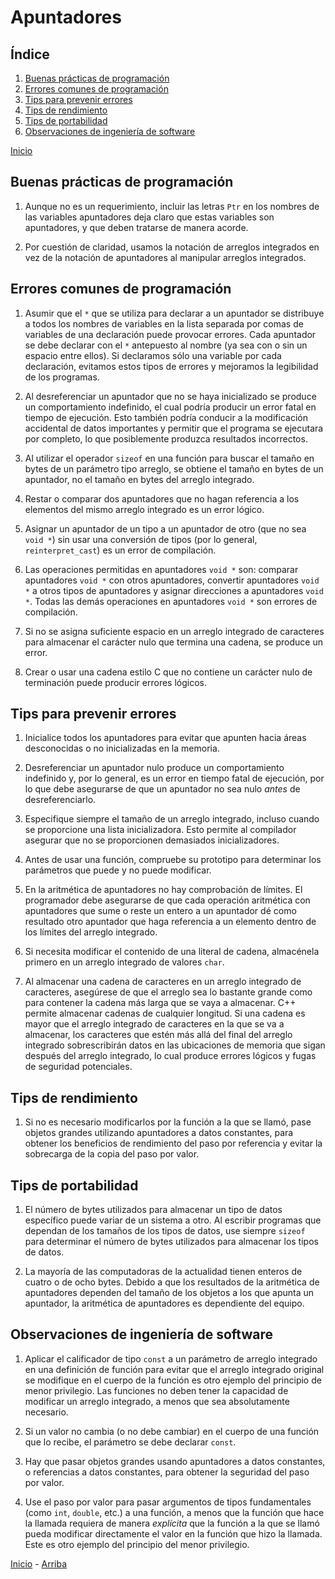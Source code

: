 # Apuntadores

<a id="index"></a>

## Índice

1. [Buenas prácticas de programación](#section-1)
1. [Errores comunes de programación](#section-2)
1. [Tips para prevenir errores](#section-3)
1. [Tips de rendimiento](#section-4)
1. [Tips de portabilidad](#section-5)
1. [Observaciones de ingeniería de software](#section-6)

[Inicio][Home]

<a id="section-1"></a>

## Buenas prácticas de programación

1. Aunque no es un requerimiento, incluir las letras `Ptr` en los nombres de las variables apuntadores deja claro que estas variables son apuntadores, y que deben tratarse de manera acorde.

1. Por cuestión de claridad, usamos la notación de arreglos integrados en vez de la notación de apuntadores al manipular arreglos integrados.

<a id="section-2"></a>

## Errores comunes de programación

1. Asumir que el `*` que se utiliza para declarar a un apuntador se distribuye a todos los nombres de variables en la lista separada por comas de variables de una declaración puede provocar errores. Cada apuntador se debe declarar con el `*` antepuesto al nombre (ya sea con o sin un espacio entre ellos). Si declaramos sólo una variable por cada declaración, evitamos estos tipos de errores y mejoramos la legibilidad de los programas.

1. Al desreferenciar un apuntador que no se haya inicializado se produce un comportamiento indefinido, el cual podría producir un error fatal en tiempo de ejecución. Esto también podría conducir a la modificación accidental de datos importantes y permitir que el programa se ejecutara por completo, lo que posiblemente produzca resultados incorrectos.

1. Al utilizar el operador `sizeof` en una función para buscar el tamaño en bytes de un parámetro tipo arreglo, se obtiene el tamaño en bytes de un apuntador, no el tamaño en bytes del arreglo integrado.

1. Restar o comparar dos apuntadores que no hagan referencia a los elementos del mismo arreglo integrado es un error lógico.

1. Asignar un apuntador de un tipo a un apuntador de otro (que no sea `void *`) sin usar una conversión de tipos (por lo general, `reinterpret_cast`) es un error de compilación.

1. Las operaciones permitidas en apuntadores `void *` son: comparar apuntadores `void *` con otros apuntadores, convertir apuntadores `void *` a otros tipos de apuntadores y asignar direcciones a apuntadores `void *`. Todas las demás operaciones en apuntadores `void *` son errores de compilación.

1. Si no se asigna suficiente espacio en un arreglo integrado de caracteres para almacenar el carácter nulo que termina una cadena, se produce un error.

1. Crear o usar una cadena estilo C que no contiene un carácter nulo de terminación puede producir errores lógicos.

<a id="section-3"></a>

## Tips para prevenir errores

1. Inicialice todos los apuntadores para evitar que apunten hacia áreas desconocidas o no inicializadas en la memoria.

1. Desreferenciar un apuntador nulo produce un comportamiento indefinido y, por lo general, es un error en tiempo fatal de ejecución, por lo que debe asegurarse de que un apuntador no sea nulo *antes* de desreferenciarlo.

1. Especifique siempre el tamaño de un arreglo integrado, incluso cuando se proporcione una lista inicializadora. Esto permite al compilador asegurar que no se proporcionen demasiados inicializadores.

1. Antes de usar una función, compruebe su prototipo para determinar los parámetros que puede y no puede modificar.

1. En la aritmética de apuntadores no hay comprobación de límites. El programador debe asegurarse de que cada operación aritmética con apuntadores que sume o reste un entero a un apuntador dé como resultado otro apuntador que haga referencia a un elemento dentro de los límites del arreglo integrado.

1. Si necesita modificar el contenido de una literal de cadena, almacénela primero en un arreglo integrado de valores `char`.

1. Al almacenar una cadena de caracteres en un arreglo integrado de caracteres, asegúrese de que el arreglo sea lo bastante grande como para contener la cadena más larga que se vaya a almacenar. C++ permite almacenar cadenas de cualquier longitud. Si una cadena es mayor que el arreglo integrado de caracteres en la que se va a almacenar, los caracteres que estén más allá del final del arreglo integrado sobrescribirán datos en las ubicaciones de memoria que sigan después del arreglo integrado, lo cual produce errores lógicos y fugas de seguridad potenciales.

<a id="section-4"></a>

## Tips de rendimiento

1. Si no es necesario modificarlos por la función a la que se llamó, pase objetos grandes utilizando apuntadores a datos constantes, para obtener los beneficios de rendimiento del paso por referencia y evitar la sobrecarga de la copia del paso por valor.

<a id="section-5"></a>

## Tips de portabilidad

1. El número de bytes utilizados para almacenar un tipo de datos específico puede variar de un sistema a otro. Al escribir programas que dependan de los tamaños de los tipos de datos, use siempre `sizeof` para determinar el número de bytes utilizados para almacenar los tipos de datos.

1. La mayoría de las computadoras de la actualidad tienen enteros de cuatro o de ocho bytes. Debido a que los resultados de la aritmética de apuntadores dependen del tamaño de los objetos a los que apunta un apuntador, la aritmética de apuntadores es dependiente del equipo.

<a id="section-6"></a>

## Observaciones de ingeniería de software

1. Aplicar el calificador de tipo `const` a un parámetro de arreglo integrado en una definición de función para evitar que el arreglo integrado original se modifique en el cuerpo de la función es otro ejemplo del principio de menor privilegio. Las funciones no deben tener la capacidad de modificar un arreglo integrado, a menos que sea absolutamente necesario.

1. Si un valor no cambia (o no debe cambiar) en el cuerpo de una función que lo recibe, el parámetro se debe declarar `const`.

1. Hay que pasar objetos grandes usando apuntadores a datos constantes, o referencias a datos constantes, para obtener la seguridad del paso por valor.

1. Use el paso por valor para pasar argumentos de tipos fundamentales (como `int`, `double`, etc.) a una función, a menos que la función que hace la llamada requiera de manera *explícita* que la función a la que se llamó pueda modificar directamente el valor en la función que hizo la llamada. Este es otro ejemplo del principio del menor privilegio.

[Inicio][Home] - [Arriba][Index]

[Home]: ../README.md
[Index]: #index
